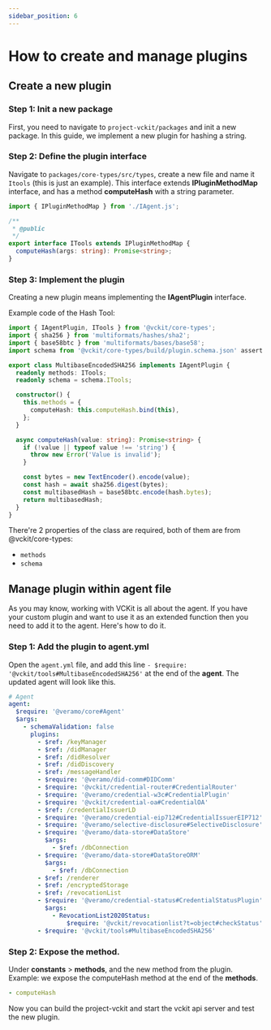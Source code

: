 ```yaml
---
sidebar_position: 6
---
```


# How to create and manage plugins

## Create a new plugin

### Step 1: Init a new package

First, you need to navigate to `project-vckit/packages` and init a new package. 
In this guide, we implement a new plugin for hashing a string.

### Step 2: Define the plugin interface

Navigate to `packages/core-types/src/types`, create a new file and name it `Itools` (this is just an example). This interface extends **IPluginMethodMap** interface, and has a method **computeHash** with a string parameter.
```ts
import { IPluginMethodMap } from './IAgent.js';

/**
 * @public
 */
export interface ITools extends IPluginMethodMap {
  computeHash(args: string): Promise<string>;
}
```

### Step 3: Implement the plugin

Creating a new plugin means implementing the **IAgentPlugin** interface.

Example code of the Hash Tool:

```ts
import { IAgentPlugin, ITools } from '@vckit/core-types';
import { sha256 } from 'multiformats/hashes/sha2';
import { base58btc } from 'multiformats/bases/base58';
import schema from '@vckit/core-types/build/plugin.schema.json' assert { type: 'json' };

export class MultibaseEncodedSHA256 implements IAgentPlugin {
  readonly methods: ITools;
  readonly schema = schema.ITools;

  constructor() {
    this.methods = {
      computeHash: this.computeHash.bind(this),
    };
  }

  async computeHash(value: string): Promise<string> {
    if (!value || typeof value !== 'string') {
      throw new Error('Value is invalid');
    }

    const bytes = new TextEncoder().encode(value);
    const hash = await sha256.digest(bytes);
    const multibasedHash = base58btc.encode(hash.bytes);
    return multibasedHash;
  }
}
```

There're 2 properties of the class are required, both of them are from @vckit/core-types:
- `methods`
- `schema`

## Manage plugin within agent file

As you may know, working with VCKit is all about the agent. If you have your custom plugin and want to use it as an extended function then you need to add it to the agent. Here's how to do it.

### Step 1: Add the plugin to agent.yml
Open the `agent.yml` file, and add this line `- $require: '@vckit/tools#MultibaseEncodedSHA256'` at the end of the **agent**. The updated agent will look like this.

```yml
# Agent
agent:
  $require: '@veramo/core#Agent'
  $args:
    - schemaValidation: false
      plugins:
        - $ref: /keyManager
        - $ref: /didManager
        - $ref: /didResolver
        - $ref: /didDiscovery
        - $ref: /messageHandler
        - $require: '@veramo/did-comm#DIDComm'
        - $require: '@vckit/credential-router#CredentialRouter'
        - $require: '@veramo/credential-w3c#CredentialPlugin'
        - $require: '@vckit/credential-oa#CredentialOA'
        - $ref: /credentialIssuerLD
        - $require: '@veramo/credential-eip712#CredentialIssuerEIP712'
        - $require: '@veramo/selective-disclosure#SelectiveDisclosure'
        - $require: '@veramo/data-store#DataStore'
          $args:
            - $ref: /dbConnection
        - $require: '@veramo/data-store#DataStoreORM'
          $args:
            - $ref: /dbConnection
        - $ref: /renderer
        - $ref: /encryptedStorage
        - $ref: /revocationList
        - $require: '@veramo/credential-status#CredentialStatusPlugin'
          $args:
            - RevocationList2020Status:
                $require: '@vckit/revocationlist?t=object#checkStatus'
        - $require: '@vckit/tools#MultibaseEncodedSHA256'
```

### Step 2: Expose the method.

Under **constants** > **methods**, and the new method from the plugin. 
Example: we expose the computeHash method at the end of the **methods**.
```yml
- computeHash
```

Now you can build the project-vckit and start the vckit api server and test the new plugin. 